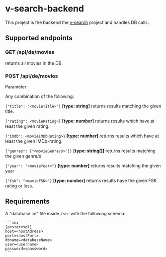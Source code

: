 # v-search-backend

This project is the backend the [v-search](https://github.com/BreakBB/v-search) project and handles DB calls.

## Supported endpoints

### GET /api/de/movies

returns all movies in the DB.

### POST /api/de/movies

Parameter:

Any combination of the following:

```{"title": "<movieTitle>"}``` **[type: string]** returns results matching the given title.

```{"rating": <movieRating>}``` **[type: number]** returns results which have at least the given rating.

```{"imdb": <movieIMDbRating>}``` **[type: number]** returns results which have at least the given IMDb-rating.

```{"genres": ["<movieGenre/s>"]}``` **[type: string[]]** returns results matching the given genre/s

```{"year": "<movieYear>"}``` **[type: number]** returns results matching the given year

```{"fsk": "<movieFSK>"}``` **[type: number]** returns results have the given FSK rating or less.


## Requirements

A "database.ini" file inside ```/src``` with the following schema:

    ```ini
    [postgresql]
    host=<hostAdress>
    port=<hostPort>
    dbname=<databaseName>
    user=<username>
    password=<password>
    ```